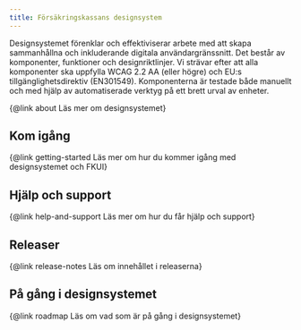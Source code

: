 ```yaml
---
title: Försäkringskassans designsystem
---
```


Designsystemet förenklar och effektiviserar arbete med att skapa sammanhållna och inkluderande digitala användargränssnitt.
Det består av komponenter, funktioner och designriktlinjer.
Vi strävar efter att alla komponenter ska uppfylla WCAG 2.2 AA (eller högre)
och EU:s tillgänglighetsdirektiv (EN301549).
Komponenterna är testade både manuellt och med hjälp av automatiserade verktyg på ett brett urval av enheter.

{@link about Läs mer om designsystemet}

## Kom igång

{@link getting-started Läs mer om hur du kommer igång med designsystemet och FKUI}

## Hjälp och support

{@link help-and-support Läs mer om hur du får hjälp och support}

## Releaser

{@link release-notes Läs om innehållet i releaserna}

## På gång i designsystemet

{@link roadmap Läs om vad som är på gång i designsystemet}
